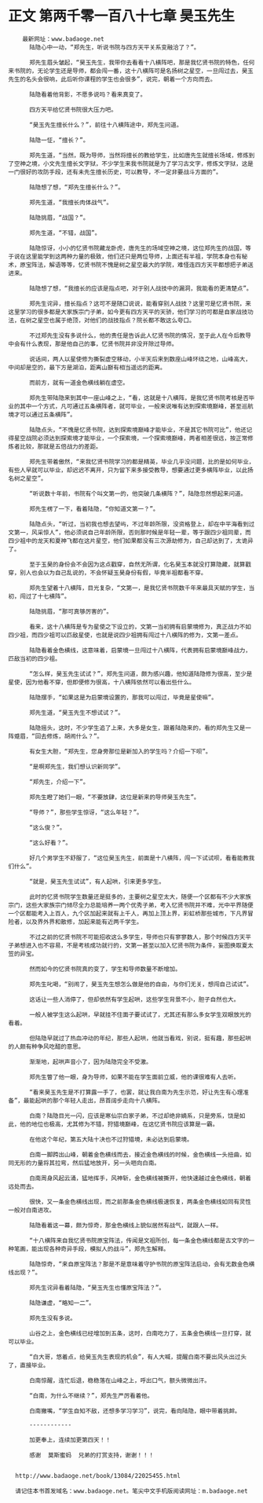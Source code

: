 # 正文 第两千零一百八十七章 昊玉先生
        最新网址：www.badaoge.net
          陆隐心中一动，“郑先生，听说书院与四方天平关系变融洽了？”。
      
          郑先生眉头皱起，“昊玉先生，我带你去看看十八横阵吧，那是我忆贤书院的特色，任何来书院的，无论学生还是导师，都会闯一番，这十八横阵可是名扬树之星空，一旦闯过去，昊玉先生的名头会很响，此后听你课程的学生也会很多”，说完，朝着一个方向而去。
      
          陆隐看着他背影，不愿多说吗？看来真变了。
      
          四方天平给忆贤书院很大压力吧。
      
          “昊玉先生擅长什么？”，前往十八横阵途中，郑先生问道。
      
          陆隐一怔，“擅长？”。
      
          郑先生道，“当然，既为导师，当然将擅长的教给学生，比如唐先生就擅长场域，修炼到了空神之境，小文先生擅长文字狱，不少学生来我书院就是为了学习古文字，修炼文字狱，这是一门很好的攻防手段，还有未先生擅长历史，可以教导，不一定非要战斗方面的”。
      
          陆隐想了想，“郑先生擅长什么？”。
      
          郑先生道，“我擅长肉体战气”。
      
          陆隐挑眉，“战国？”。
      
          郑先生道，“不错，战国”。
      
          陆隐惊讶，小小的忆贤书院藏龙卧虎，唐先生的场域空神之境，这位郑先生的战国，等于说在这里能学到这两种力量的极致，他们还只是两位导师，上面还有半祖，学院本身也有秘术，原宝阵法，解语等等，忆贤书院不愧是树之星空最大的学院，难怪连四方天平都想把子弟送进来。
      
          陆隐想了想，“我擅长的应该是指点吧，对于别人战技中的漏洞，我能看的更清楚点”。
      
          郑先生诧异，擅长指点？这可不是随口说说，能看穿别人战技？这里可是忆贤书院，来这里学习的很多都是大家族宗门子弟，如今更有四方天平的天骄，他们学习的可都是自家战技功法，在树之星空也属于绝顶，对他们的战技指点？院长都不敢这么夸口。
      
          不过郑先生没有多说什么，他的责任是告诉此人忆贤书院的情况，至于此人在今后教导中会有什么表现，那是他自己的事，忆贤书院并非没开除过导师。
      
          说话间，两人以星使修为撕裂虚空移动，小半天后来到数座山峰环绕之地，山峰高大，中间却是空的，最下方是湖泊，距离山巅有相当遥远的距离。
      
          而前方，就有一道金色横线躺在虚空。
      
          郑先生带陆隐来到其中一座山峰之上，“看，这就是十八横阵，是我忆贤书院考核是否毕业的其中一个方式，凡可通过五条横阵者，就可毕业，一般来说唯有达到探索境巅峰，甚至巡航境才可以通过五条横阵”。
      
          陆隐点头，“不愧是忆贤书院，达到探索境巅峰才能毕业，不是其它书院可比”，他还记得星空战院必须达到探索境才能毕业，一个探索境，一个探索境巅峰，两者相差很远，按正常修炼者比较，那就是五倍战力的差距。
      
          郑先生带着傲然，“来我忆贤书院学习的都是精英，毕业几乎没问题，比的是如何毕业，有些人早就可以毕业，却迟迟不离开，只为留下来多接受教导，想要通过更多横阵毕业，以此扬名树之星空”。
      
          “听说数十年前，书院有个叫文第一的，他突破几条横阵？”，陆隐忽然想起来问道。
      
          郑先生楞了一下，看着陆隐，“你知道文第一？”。
      
          陆隐点头，“听过，当初我也想去望屿，不过年龄所限，没资格登上，却在中平海看到过文第一，风采惊人”，他必须说自己年龄所限，否则那时候是年轻一辈，等于跟四少祖同辈，而四少祖中的龙天和夏神飞都在这片星空，他们如果都没有三次源劫修为，自己却达到了，太诡异了。
      
          至于玉昊的身份会不会因为这点戳穿，自然无所谓，化名昊玉本就没打算隐藏，就算戳穿，别人也会以为自己乱说的，不会怀疑玉昊身份有假，毕竟半祖都看不穿。
      
          郑先生望着十八横阵，目光复杂，“文第一，是我忆贤书院数千年来最具天赋的学生，当初，闯过了十七横阵”。
      
          陆隐挑眉，“那可真够厉害的”。
      
          看来，这十八横阵是专为星使之下设立的，文第一当初拥有启蒙境修为，真正战力不如四少祖，而四少祖可以匹敌星使，也就是说四少祖拥有闯过十八横阵的修为，文第一差点。
      
          陆隐看着金色横线，这意味着，启蒙境一旦闯过十八横阵，代表拥有启蒙境巅峰战力，匹敌当初的四少祖。
      
          “怎么样，昊玉先生试试？”，郑先生问道，颇为感兴趣，他知道陆隐修为很高，至少是星使，因为他看不穿，但即便修为很高，十八横阵依然可以看出些什么。
      
          陆隐摆手，“如果这是为启蒙境设置的，那我可以闯过，毕竟是星使嘛”。
      
          郑先生道，“昊玉先生不想试试？”。
      
          陆隐摇头，这时，不少学生追了上来，大多是女生，跟着陆隐来的，看的郑先生又是一阵蹙眉，“回去修炼，胡闹什么？”。
      
          有女生大胆，“郑先生，您身旁那位是新加入的学生吗？介绍一下呗”。
      
          “是啊郑先生，我们想认识新同学”。
      
          “郑先生，介绍一下”。
      
          郑先生瞪了她们一眼，“不要放肆，这位是新来的导师昊玉先生”。
      
          “导师？”，那些学生惊讶，“这么年轻？”。
      
          “这么俊？”。
      
          “这么好看？”。
      
          好几个男学生不舒服了，“这位昊玉先生，前面是十八横阵，闯一下试试呗，看看能教我们什么”。
      
          “就是，昊玉先生试试”，有人起哄，引来更多学生。
      
          此时的忆贤书院学生数量还是挺多的，主要树之星空太大，随便一个区都有不少大家族宗门，这些大家族宗门倾尽全力总能培养一两个优秀子弟，考入忆贤书院并不难，光中平界随便一个区都能考入上百人，九个区加起来就有上千人，再加上顶上界，彩虹桥那些城市，下凡界冒险者，以及界外界和散修，加起来能有近两千学生。
      
          不过之前的忆贤书院不可能招收这么多学生，导师也只有寥寥数人，那个时候四方天平子弟想进入也不容易，不是考核成功就行的，文第一甚至以加入忆贤书院为条件，妄图换取夏太笠的异宝。
      
          然而如今的忆贤书院真的变了，学生和导师数量不断增加。
      
          郑先生叱喝，“别闹了，昊玉先生想怎么做是他的自由，与你们无关，想闯自己试试”。
      
          这话让一些人消停了，但却依然有学生起哄，这些学生背景不小，胆子自然也大。
      
          一般人被学生这么起哄，早就挂不住面子要试试了，尤其还有那么多女学生双眼放光的看着。
      
          但陆隐早就过了热血冲动的年纪，那些人起哄，他就当看戏，别说，挺有趣，那些起哄的人颇有种争风吃醋的意思。
      
          渐渐地，起哄声音小了，因为陆隐完全不受激。
      
          郑先生瞥了他一眼，身为导师，如果不能在学生面前立威，他的课很难有人去听。
      
          “看来昊玉先生是不打算露一手了，也罢，就让我白南为先生示范，好让先生有心理准备”，最能起哄的那个年轻人走出，昂首阔步走向十八横阵。
      
          白南？陆隐目光一闪，应该是寒仙宗白家子弟，不过却绝非嫡系，只是旁系，饶是如此，他的地位也极高，尤其修为不错，狩猎境巅峰，在这忆贤书院应该算是一霸。
      
          在他这个年纪，第五大陆十决也不过狩猎境，未必达到启蒙境。
      
          白南一脚跨出山峰，朝着金色横线而去，接近金色横线的时候，金色横线一头扭曲，如同无形的力量将其拉弯，然后猛地放开，另一头咂向白南。
      
          白南周身风起云涌，猛地挥手，风神斩，金色横线被撕开，他快速越过金色横线，朝着远处而去。
      
          很快，又一条金色横线出现，而之前那条金色横线极速恢复，两条金色横线如同有灵性一般对白南进攻。
      
          陆隐看着这一幕，颇为惊奇，那金色横线上貌似居然有战气，就跟人一样。
      
          “十八横阵来自我忆贤书院原宝阵法，传闻是文祖所创，每一条金色横线都是古文字的一种笔画，能出现各种奇异手段，模拟人的战斗”，郑先生解释。
      
          陆隐惊奇，“来自原宝阵法？那是不是意味着守护书院的原宝阵法启动，会有无数金色横线出现？”。
      
          郑先生诧异看着陆隐，“昊玉先生也懂原宝阵法？”。
      
          陆隐谦虚，“略知一二”。
      
          郑先生没有多说。
      
          山谷之上，金色横线已经增加到五条，这时，白南吃力了，五条金色横线一旦打穿，就可以毕业。
      
          “白大哥，悠着点，给昊玉先生表现的机会”，有人大喊，提醒白南不要出风头出过头了，直接毕业。
      
          白南惊醒，连忙后退，稳稳落在山峰之上，呼出口气，额头微微出汗。
      
          “白南，为什么不继续？”，郑先生严厉看着他。
      
          白南撇嘴，“学生自知不敌，还想多学习学习”，说完，看向陆隐，眼中带着挑衅。
      
          ------------
      
          加更奉上，连续加更第四天！！
      
          感谢  莫斯蜜蚂  兄弟的打赏支持，谢谢！！！
      
      
      http://www.badaoge.net/book/13084/22025455.html
      
      请记住本书首发域名：www.badaoge.net。笔尖中文手机版阅读网址：m.badaoge.net